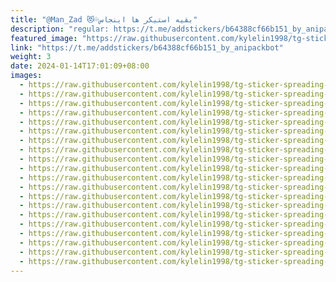 ```yaml
---
title: "@Man_Zad 😻💦بقیه استیکر ها اینجاس"
description: "regular: https://t.me/addstickers/b64388cf66b151_by_anipackbot"
featured_image: "https://raw.githubusercontent.com/kylelin1998/tg-sticker-spreading-worldwide-images/main/img/bb67eba6-3d7a-4a75-a57e-284d2d8a674c.jpg"
link: "https://t.me/addstickers/b64388cf66b151_by_anipackbot"
weight: 3
date: 2024-01-14T17:01:09+08:00
images:
  - https://raw.githubusercontent.com/kylelin1998/tg-sticker-spreading-worldwide-images/main/img/bb67eba6-3d7a-4a75-a57e-284d2d8a674c.jpg
  - https://raw.githubusercontent.com/kylelin1998/tg-sticker-spreading-worldwide-images/main/img/ed54f521-0b6f-4b14-93f4-5d707fdafa52.jpg
  - https://raw.githubusercontent.com/kylelin1998/tg-sticker-spreading-worldwide-images/main/img/2518e7a8-aadc-4772-8aae-94928c861f82.jpg
  - https://raw.githubusercontent.com/kylelin1998/tg-sticker-spreading-worldwide-images/main/img/e73435ff-558a-4536-bc1a-1183c252dd5f.jpg
  - https://raw.githubusercontent.com/kylelin1998/tg-sticker-spreading-worldwide-images/main/img/3924f3f9-0d0a-4959-9bda-fb9415980d94.jpg
  - https://raw.githubusercontent.com/kylelin1998/tg-sticker-spreading-worldwide-images/main/img/c2230b9e-8c3b-49f1-a2a4-59d777dec51e.jpg
  - https://raw.githubusercontent.com/kylelin1998/tg-sticker-spreading-worldwide-images/main/img/55b57775-d0f8-46cb-b011-e7a5deb4af46.jpg
  - https://raw.githubusercontent.com/kylelin1998/tg-sticker-spreading-worldwide-images/main/img/c89b80d8-95e8-440d-b131-ff0986e0c0b0.jpg
  - https://raw.githubusercontent.com/kylelin1998/tg-sticker-spreading-worldwide-images/main/img/2305b037-d38c-4156-9319-e1329f3a8f46.jpg
  - https://raw.githubusercontent.com/kylelin1998/tg-sticker-spreading-worldwide-images/main/img/27017d9d-9179-447c-b627-28a30551babf.jpg
  - https://raw.githubusercontent.com/kylelin1998/tg-sticker-spreading-worldwide-images/main/img/cbc2e3f0-09f6-455d-9ab3-1c22a533ba88.jpg
  - https://raw.githubusercontent.com/kylelin1998/tg-sticker-spreading-worldwide-images/main/img/9cfd7b90-bdc1-4e61-8b22-9c962689f798.jpg
  - https://raw.githubusercontent.com/kylelin1998/tg-sticker-spreading-worldwide-images/main/img/e8062360-118b-4bf4-b813-5df19a02e968.jpg
  - https://raw.githubusercontent.com/kylelin1998/tg-sticker-spreading-worldwide-images/main/img/52a1d2bc-4de7-45e2-aa95-1dea7dabb83c.jpg
  - https://raw.githubusercontent.com/kylelin1998/tg-sticker-spreading-worldwide-images/main/img/d888c518-911b-434e-9e18-c4bd232279a5.jpg
  - https://raw.githubusercontent.com/kylelin1998/tg-sticker-spreading-worldwide-images/main/img/445542bf-1ffb-4dd7-abda-12cb2094a77d.jpg
  - https://raw.githubusercontent.com/kylelin1998/tg-sticker-spreading-worldwide-images/main/img/2739cd88-2dd8-4a9c-8784-b153bb11977c.jpg
  - https://raw.githubusercontent.com/kylelin1998/tg-sticker-spreading-worldwide-images/main/img/2e646e91-f4a0-42b6-a9b0-dc4a05f5f2a4.jpg
  - https://raw.githubusercontent.com/kylelin1998/tg-sticker-spreading-worldwide-images/main/img/2ee02c7c-21b9-4ddd-8588-0e407b8a3e14.jpg
  - https://raw.githubusercontent.com/kylelin1998/tg-sticker-spreading-worldwide-images/main/img/e9d991e9-c03b-4efd-8c0a-b4f902a6e4f7.jpg
---
```

